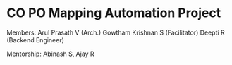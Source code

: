 # CO PO Mapping Automation Project

Members:
Arul Prasath V (Arch.)
Gowtham Krishnan S (Facilitator)
Deepti R (Backend Engineer)

Mentorship:
Abinash S, Ajay R
